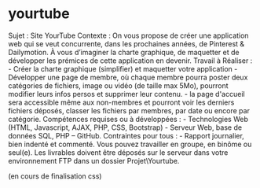 # yourtube

Sujet : Site YourTube
Contexte : On vous propose de créer une application web qui se veut concurrente, dans les prochaines années, de Pinterest & Dailymotion. 
À vous d’imaginer la charte graphique, de maquetter et de développer les prémices de cette application en devenir.
Travail à Réaliser : - Créer la charte graphique (simplifier) et maquetter votre application - Développer une page de membre, où chaque membre pourra poster deux catégories de fichiers, image ou vidéo (de taille max 5Mo), pourront modifier leurs infos persos et supprimer leur contenu. - la page d'accueil sera accessible même aux non-membres et pourront voir les derniers fichiers déposés, classer les fichiers par membres, par date ou encore par catégorie. 
Compétences requises ou à développées : - Technologies Web (HTML, Javascript, AJAX, PHP, CSS, Bootstrap) - Serveur Web, base de données SQL, PHP – GitHub. 
Contraintes pour tous : - Rapport journalier, bien indenté et commenté.
Vous pouvez travailler en groupe, en binôme ou seul(e).
Les livrables doivent être déposés sur le serveur dans votre environnement FTP dans un dossier Projet\Yourtube.

(en cours de finalisation css)